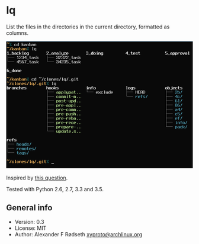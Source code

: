lq
==

List the files in the directories in the current directory, formatted as columns.

![screenshot](screenshot.png)

Inspired by [this question](http://unix.stackexchange.com/questions/83072/ls-should-display-contents-of-flat-directory-structure-in-columns).

Tested with Python 2.6, 2.7, 3.3 and 3.5.

General info
------------

* Version: 0.3
* License: MIT
* Author: Alexander F Rødseth <xyproto@archlinux.org>

